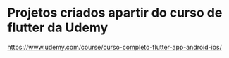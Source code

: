 # Projetos criados apartir do curso de flutter da Udemy

https://www.udemy.com/course/curso-completo-flutter-app-android-ios/

